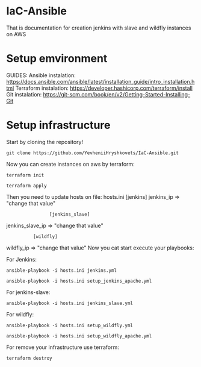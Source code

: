 # IaC-Ansible
That is documentation for creation jenkins with slave and wildfly instances on AWS


# Setup emvironment

GUIDES:
Ansible instalation:
https://docs.ansible.com/ansible/latest/installation_guide/intro_installation.html
Terraform instalation:
https://developer.hashicorp.com/terraform/install
Git instalation:
https://git-scm.com/book/en/v2/Getting-Started-Installing-Git

# Setup infrastructure

Start by cloning the repository!
```
git clone https://github.com/YevheniiHryshkovets/IaC-Ansible.git
```

Now you can create instances on aws by terraform:
```
terraform init

terraform apply
```

Then you need to update hosts on file: hosts.ini
              [jenkins]
jenkins_ip => "change that value"

                    [jenkins_slave]
jenkins_slave_ip => "change that value"

              [wildfly]
wildfly_ip => "change that value"
Now you cat start execute your playbooks:

For Jenkins:
```
ansible-playbook -i hosts.ini jenkins.yml

ansible-playbook -i hosts.ini setup_jenkins_apache.yml
```
For jenkins-slave:
```
ansible-playbook -i hosts.ini jenkins_slave.yml
```
For wildfly:
```
ansible-playbook -i hosts.ini setup_wildfly.yml

ansible-playbook -i hosts.ini setup_wildfly_apache.yml
```

For remove your infrastructure use terraform:
```
terraform destroy
```

